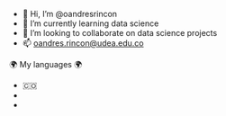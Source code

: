 - 👋 Hi, I’m @oandresrincon
- 🌱 I’m currently learning data science
- 💞️ I’m looking to collaborate on data science projects
- 📫 oandres.rincon@udea.edu.co

🌍  My languages 🌍

- 🇨🇴 
-
-


<!---
oandresrincon/oandresrincon is a ✨ special ✨ repository because its `README.md` (this file) appears on your GitHub profile.
You can click the Preview link to take a look at your changes.
--->
